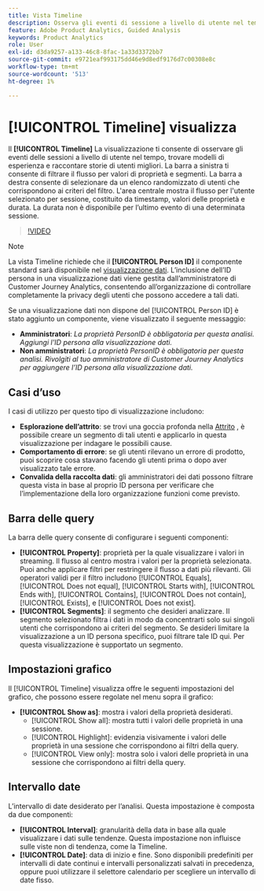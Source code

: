 ```yaml
---
title: Vista Timeline
description: Osserva gli eventi di sessione a livello di utente nel tempo per trovare modelli di esperienza.
feature: Adobe Product Analytics, Guided Analysis
keywords: Product Analytics
role: User
exl-id: d3da9257-a133-46c8-8fac-1a33d3372bb7
source-git-commit: e9721eaf993175dd46e9d8edf9176d7c00308e8c
workflow-type: tm+mt
source-wordcount: '513'
ht-degree: 1%

---
```


# [!UICONTROL Timeline] visualizza

Il **[!UICONTROL Timeline]** La visualizzazione ti consente di osservare gli eventi delle sessioni a livello di utente nel tempo, trovare modelli di esperienza e raccontare storie di utenti migliori. La barra a sinistra ti consente di filtrare il flusso per valori di proprietà e segmenti. La barra a destra consente di selezionare da un elenco randomizzato di utenti che corrispondono ai criteri del filtro. L&#39;area centrale mostra il flusso per l&#39;utente selezionato per sessione, costituito da timestamp, valori delle proprietà e durata. La durata non è disponibile per l’ultimo evento di una determinata sessione.

>[!VIDEO](https://video.tv.adobe.com/v/3427810/?learn=on)

>[!NOTE]
>
>La vista Timeline richiede che il **[!UICONTROL Person ID]** il componente standard sarà disponibile nel [visualizzazione dati](/help/data-views/component-reference.md#optional). L’inclusione dell’ID persona in una visualizzazione dati viene gestita dall’amministratore di Customer Journey Analytics, consentendo all’organizzazione di controllare completamente la privacy degli utenti che possono accedere a tali dati.

Se una visualizzazione dati non dispone del [!UICONTROL Person ID] è stato aggiunto un componente, viene visualizzato il seguente messaggio:

* **Amministratori**: *La proprietà PersonID è obbligatoria per questa analisi. Aggiungi l&#39;ID persona alla visualizzazione dati.*
* **Non amministratori**: *La proprietà PersonID è obbligatoria per questa analisi. Rivolgiti al tuo amministratore di Customer Journey Analytics per aggiungere l’ID persona alla visualizzazione dati.*

## Casi d’uso

I casi di utilizzo per questo tipo di visualizzazione includono:

* **Esplorazione dell’attrito**: se trovi una goccia profonda nella [Attrito](friction.md) , è possibile creare un segmento di tali utenti e applicarlo in questa visualizzazione per indagare le possibili cause.
* **Comportamento di errore**: se gli utenti rilevano un errore di prodotto, puoi scoprire cosa stavano facendo gli utenti prima o dopo aver visualizzato tale errore.
* **Convalida della raccolta dati**: gli amministratori dei dati possono filtrare questa vista in base al proprio ID persona per verificare che l’implementazione della loro organizzazione funzioni come previsto.

## Barra delle query

La barra delle query consente di configurare i seguenti componenti:

* **[!UICONTROL Property]**: proprietà per la quale visualizzare i valori in streaming. Il flusso al centro mostra i valori per la proprietà selezionata. Puoi anche applicare filtri per restringere il flusso a dati più rilevanti. Gli operatori validi per il filtro includono [!UICONTROL Equals], [!UICONTROL Does not equal], [!UICONTROL Starts with], [!UICONTROL Ends with], [!UICONTROL Contains], [!UICONTROL Does not contain], [!UICONTROL Exists], e [!UICONTROL Does not exist].
* **[!UICONTROL Segments]**: il segmento che desideri analizzare. Il segmento selezionato filtra i dati in modo da concentrarti solo sui singoli utenti che corrispondono ai criteri del segmento. Se desideri limitare la visualizzazione a un ID persona specifico, puoi filtrare tale ID qui. Per questa visualizzazione è supportato un segmento.

## Impostazioni grafico

Il [!UICONTROL Timeline] visualizza offre le seguenti impostazioni del grafico, che possono essere regolate nel menu sopra il grafico:

* **[!UICONTROL Show as]**: mostra i valori della proprietà desiderati.
   * [!UICONTROL Show all]: mostra tutti i valori delle proprietà in una sessione.
   * [!UICONTROL Highlight]: evidenzia visivamente i valori delle proprietà in una sessione che corrispondono ai filtri della query.
   * [!UICONTROL View only]: mostra solo i valori delle proprietà in una sessione che corrispondono ai filtri della query.

## Intervallo date

L’intervallo di date desiderato per l’analisi. Questa impostazione è composta da due componenti:

* **[!UICONTROL Interval]**: granularità della data in base alla quale visualizzare i dati sulle tendenze. Questa impostazione non influisce sulle viste non di tendenza, come la Timeline.
* **[!UICONTROL Date]**: data di inizio e fine. Sono disponibili predefiniti per intervalli di date continui e intervalli personalizzati salvati in precedenza, oppure puoi utilizzare il selettore calendario per scegliere un intervallo di date fisso.
